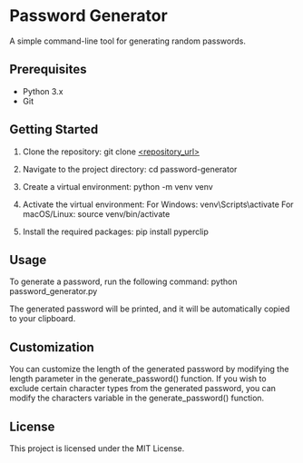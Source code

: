 # Password Generator

A simple command-line tool for generating random passwords.

## Prerequisites

- Python 3.x
- Git


## Getting Started

1. Clone the repository:
   git clone [<repository_url>](https://github.com/nickynault/Password-Generator.git)
   
2. Navigate to the project directory:
  cd password-generator

3. Create a virtual environment:
  python -m venv venv

4. Activate the virtual environment:
  For Windows:
    venv\Scripts\activate
  For macOS/Linux:
    source venv/bin/activate
   
5. Install the required packages:
  pip install pyperclip


## Usage
To generate a password, run the following command:
  python password_generator.py
  
The generated password will be printed, and it will be automatically copied to your clipboard.


## Customization

You can customize the length of the generated password by modifying the length parameter in the generate_password() function.
If you wish to exclude certain character types from the generated password, you can modify the characters variable in the generate_password() function.


## License
This project is licensed under the MIT License.
